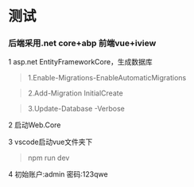 
# 测试

### 后端采用.net core+abp 前端vue+iview


1 asp.net EntityFrameworkCore，生成数据库
> 1.Enable-Migrations-EnableAutomaticMigrations 

> 2.Add-Migration InitialCreate

> 3.Update-Database -Verbose

2 启动Web.Core

3 vscode启动vue文件夹下
> npm run dev

4 初始账户:admin 密码:123qwe





